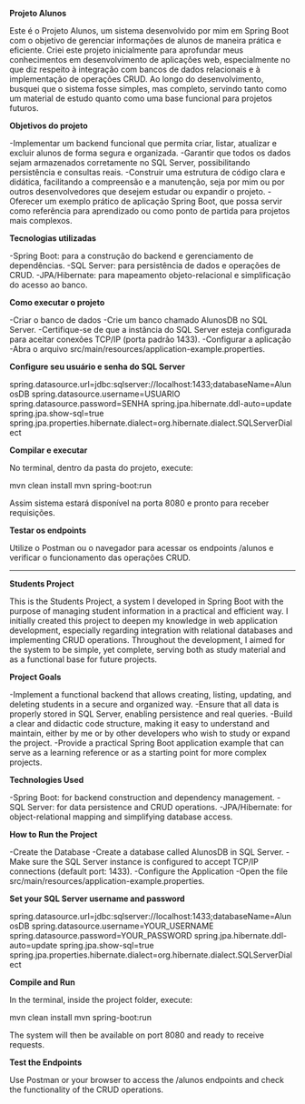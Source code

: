 **Projeto Alunos**

Este é o Projeto Alunos, um sistema desenvolvido por mim em Spring Boot com o objetivo de gerenciar informações de alunos de maneira prática e eficiente.
Criei este projeto inicialmente para aprofundar meus conhecimentos em desenvolvimento de aplicações web, especialmente no que diz respeito à integração com bancos de dados relacionais e à implementação de operações CRUD. Ao longo do desenvolvimento, busquei que o sistema fosse simples, mas completo, servindo tanto como um material de estudo quanto como uma base funcional para projetos futuros.

**Objetivos do projeto**

-Implementar um backend funcional que permita criar, listar, atualizar e excluir alunos de forma segura e organizada.
-Garantir que todos os dados sejam armazenados corretamente no SQL Server, possibilitando persistência e consultas reais.
-Construir uma estrutura de código clara e didática, facilitando a compreensão e a manutenção, seja por mim ou por outros desenvolvedores que desejem estudar ou expandir o projeto.
-Oferecer um exemplo prático de aplicação Spring Boot, que possa servir como referência para aprendizado ou como ponto de partida para projetos mais complexos.

**Tecnologias utilizadas**

-Spring Boot: para a construção do backend e gerenciamento de dependências.
-SQL Server: para persistência de dados e operações de CRUD.
-JPA/Hibernate: para mapeamento objeto-relacional e simplificação do acesso ao banco.

**Como executar o projeto**

-Criar o banco de dados
-Crie um banco chamado AlunosDB no SQL Server.
-Certifique-se de que a instância do SQL Server esteja configurada para aceitar conexões TCP/IP (porta padrão 1433).
-Configurar a aplicação
-Abra o arquivo src/main/resources/application-example.properties.

**Configure seu usuário e senha do SQL Server**

spring.datasource.url=jdbc:sqlserver://localhost:1433;databaseName=AlunosDB
spring.datasource.username=USUARIO
spring.datasource.password=SENHA
spring.jpa.hibernate.ddl-auto=update
spring.jpa.show-sql=true
spring.jpa.properties.hibernate.dialect=org.hibernate.dialect.SQLServerDialect

**Compilar e executar**

No terminal, dentro da pasta do projeto, execute:

mvn clean install
mvn spring-boot:run

Assim sistema estará disponível na porta 8080 e pronto para receber requisições.

**Testar os endpoints**

Utilize o Postman ou o navegador para acessar os endpoints /alunos e verificar o funcionamento das operações CRUD.

-----------------------------------------------------------------------------------------------------------------------------------------------------------------------------------------------------------------
**Students Project**

This is the Students Project, a system I developed in Spring Boot with the purpose of managing student information in a practical and efficient way.
I initially created this project to deepen my knowledge in web application development, especially regarding integration with relational databases and implementing CRUD operations. Throughout the development, I aimed for the system to be simple, yet complete, serving both as study material and as a functional base for future projects.

**Project Goals**

-Implement a functional backend that allows creating, listing, updating, and deleting students in a secure and organized way.
-Ensure that all data is properly stored in SQL Server, enabling persistence and real queries.
-Build a clear and didactic code structure, making it easy to understand and maintain, either by me or by other developers who wish to study or expand the project.
-Provide a practical Spring Boot application example that can serve as a learning reference or as a starting point for more complex projects.

**Technologies Used**

-Spring Boot: for backend construction and dependency management.
-SQL Server: for data persistence and CRUD operations.
-JPA/Hibernate: for object-relational mapping and simplifying database access.

**How to Run the Project**

-Create the Database
-Create a database called AlunosDB in SQL Server.
-Make sure the SQL Server instance is configured to accept TCP/IP connections (default port: 1433).
-Configure the Application
-Open the file src/main/resources/application-example.properties.

**Set your SQL Server username and password**

spring.datasource.url=jdbc:sqlserver://localhost:1433;databaseName=AlunosDB
spring.datasource.username=YOUR_USERNAME
spring.datasource.password=YOUR_PASSWORD
spring.jpa.hibernate.ddl-auto=update
spring.jpa.show-sql=true
spring.jpa.properties.hibernate.dialect=org.hibernate.dialect.SQLServerDialect

**Compile and Run**

In the terminal, inside the project folder, execute:

mvn clean install
mvn spring-boot:run

The system will then be available on port 8080 and ready to receive requests.

**Test the Endpoints**

Use Postman or your browser to access the /alunos endpoints and check the functionality of the CRUD operations.
